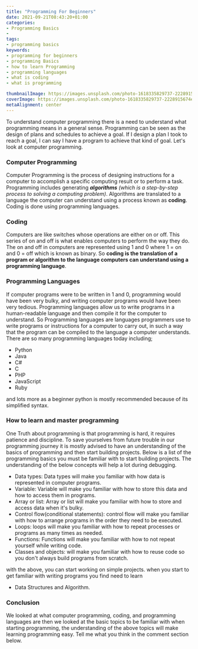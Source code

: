 ```yaml
---
title: "Programming For Beginners"
date: 2021-09-21T08:43:20+01:00
categories:
- Programming Basics
- 
tags:
- programming basics
keywords: 
- programming for beginners
- programming Basics
- how to learn Programming
- programming languages
- what is coding 
- what is programming 

thumbnailImage: https://images.unsplash.com/photo-1618335829737-2228915674e0?ixid=MnwxMjA3fDB8MHxwaG90by1wYWdlfHx8fGVufDB8fHx8&ixlib=rb-1.2.1&auto=format&fit=crop&w=1470&q=80
coverImage: https://images.unsplash.com/photo-1618335829737-2228915674e0?ixid=MnwxMjA3fDB8MHxwaG90by1wYWdlfHx8fGVufDB8fHx8&ixlib=rb-1.2.1&auto=format&fit=crop&w=1470&q=80
metaAlignment: center
---
```



To understand computer programming there is a need to understand what programming means in a general sense. Programming can be seen as the design of plans and schedules to achieve a goal. If I design a plan I took to reach a goal, I can say I have a program to achieve that kind of goal. Let's look at computer programming.

### Computer Programming
Computer Programming is the process of designing instructions for a computer to accomplish a specific computing result or to perform a  task. Programming includes generating ***algorithms** (which is a step-by-step process to solving a computing problem)*. Algorithms are translated to a language the computer can understand using a process known as **coding**.  Coding is done using programming languages.

### Coding 
Computers are like switches whose operations are either on or off. This series of on and off is what enables computers to perform the way they do. The on and off in computers are represented using 1 and 0 where 1 = on and 0 = off which is known as binary. So
**coding is the translation of a program or algorithm to the language computers can understand using a programming language**.

### Programming Languages
If computer programs were to be written in 1 and 0, programming would have been very bulky, and writing computer programs would have been very tedious. Programming languages allow us to write programs in a human-readable language and then compile it for the computer to understand. So Programming languages are languages programmers use to write programs or instructions for a computer to carry out, in such a way that the program can be compiled to the language a computer understands. There are so many programming languages today including;
- Python
- Java
- C#
- C
- PHP
- JavaScript
- Ruby

and lots more as a beginner python is mostly recommended because of its simplified syntax.

### How to learn and master programming
One Truth about programming is that programming is hard, it requires patience and discipline. To save yourselves from future trouble in our programming journey it is mostly advised to have an understanding of the basics of programming and then start building projects. Below is a list of the programming basics you must be familiar with to start building projects. The understanding of the below concepts will help a lot during debugging.
- Data types: Data types will make you familiar with how data is represented in computer programs.
- Variable: Variable will make you familiar with how to store this data and how to access them in programs.
-  Array or list: Array or list will make you familiar with how to store and access data when it's bulky.
- Control flow(conditional statements): control flow will make you familiar with how to arrange programs in the order they need to be executed.
- Loops:  loops will make you familiar with how to repeat processes or programs as many times as needed.
- Functions: Functions will make you familiar with how to not repeat yourself while writing code.
- Classes and objects: will make you familiar with how to reuse code so you don't always build programs from scratch.

with the above, you can start working on simple projects. when you start to get familiar with writing programs you find need to learn 
- Data Structures and Algorithm.

### Conclusion
We looked at what computer programming, coding, and programming languages are then we looked at the basic topics to be familiar with when starting programming, the understanding of the above topics will make learning programming easy. Tell me what you think in the comment section below.